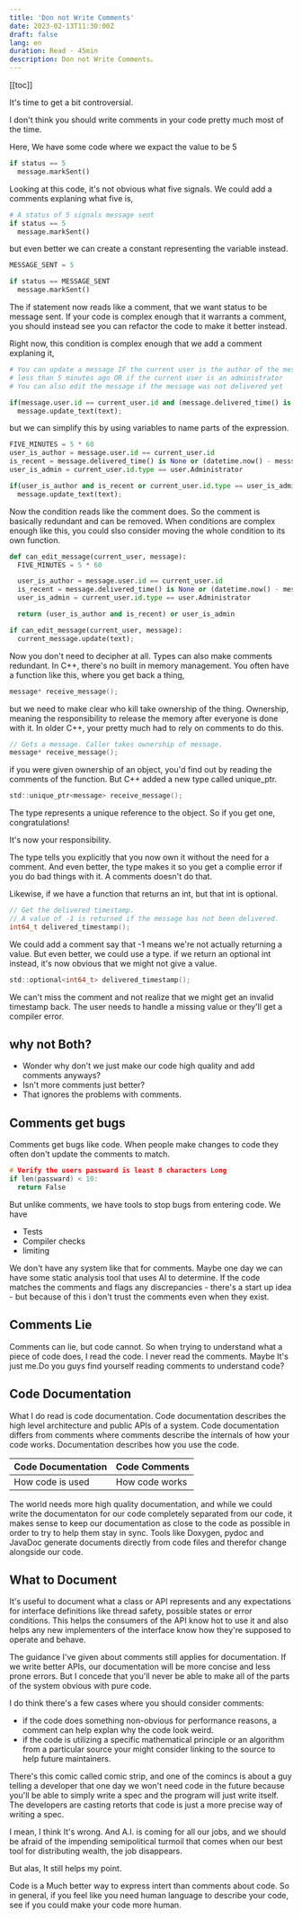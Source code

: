 ```yaml
---
title: 'Don not Write Comments'
date: 2023-02-13T11:30:00Z
draft: false
lang: en
duration: Read · 45min
description: Don not Write Comments。
---
```


[[toc]]

It's time to get a bit controversial.

I don't think you should write comments in your code pretty much most of the time.

Here, We have some code where we expact the value to be 5

```python
if status == 5
  message.markSent()
```

Looking at this code, it's not obvious what five signals. We could add a comments explaning what five is,

```python
# A status of 5 signals message sent
if status == 5
  message.markSent()
```

but even better we can create a constant representing the variable instead.

```python
MESSAGE_SENT = 5

if status == MESSAGE_SENT
  message.markSent()
```

The if statement now reads like a comment, that we want status to be message sent. If your code is complex enough that it warrants a comment, you should instead see you can refactor the code to make it better instead.

Right now, this condition is complex enough that we add a comment explaning it,

```python
# You can update a message IF the current user is the author of the message and the message was delivered
# less than 5 minutes ago OR if the current user is an administrator
# You can also edit the message if the message was not delivered yet

if(message.user.id == current_user.id and (message.delivered_time() is None or (datetime.now() - messsage.delivered_time()).seconds < 300)) or current_user.id.type == user.Administrator:
  message.update_text(text);
```

but we can simplify this by using variables to name parts of the expression.

```python
FIVE_MINUTES = 5 * 60
user_is_author = message.user.id == current_user.id
is_recent = message.delivered_time() is None or (datetime.now() - messsage.delivered_time()).seconds < FIVE_MINUTES
user_is_admin = current_user.id.type == user.Administrator

if(user_is_author and is_recent or current_user.id.type == user_is_admin:
  message.update_text(text);
```

Now the condition reads like the comment does. So the comment is basically redundant and can be removed. When conditions are complex enough like this, you could slso consider moving the whole condition to its own function.

```python
def can_edit_message(current_user, message):
  FIVE_MINUTES = 5 * 60

  user_is_author = message.user.id == current_user.id
  is_recent = message.delivered_time() is None or (datetime.now() - messsage.delivered_time()).seconds < FIVE_MINUTES
  user_is_admin = current_user.id.type == user.Administrator

  return (user_is_author and is_recent) or user_is_admin

if can_edit_message(current_user, message):
  current_message.update(text);
```

Now you don't need to decipher at all. Types can also make comments redundant. In C++, there's no built in memory management. You often have a function like this, where you get back a thing,

```c
message* receive_message();
```

but we need to make clear who kill take ownership of the thing. Ownership, meaning the responsibility to release the memory after everyone is done with it. In older C++, your pretty much had to rely on comments to do this.

```c
// Gets a message. Caller takes ownership of message.
message* receive_message();
```

if you were given ownership of an object, you'd find out by reading the comments of the function. But C++ added a new type called unique_ptr.

```c
std::unique_ptr<message> receive_message();
```

The type represents a unique reference to the object. So if you get one, congratulations!

It's now your responsibility.

The type tells you explicitly that you now own it without the need for a comment. And even better, the type makes it so you get a complie error if you do bad things with it. A comments doesn't do that.

Likewise, if we have a function that returns an int, but that int is optional.

```c
// Get the delivered timestamp. 
// A value of -1 is returned if the message has not been delivered.
int64_t delivered_timestamp();
```

We could add a comment say that -1 means we're not actually returning a value. But even better, we could use a type. if we return an optional int instead, it's now obvious that we might not give a value.

```c
std::optional<int64_t> delivered_timestamp();
```

We can't miss the comment and not realize that we might get an invalid timestamp back. The user needs to handle a missing value or they'll get a compiler error.

## why not Both?

- Wonder why don't we just make our code high quality and add comments anyways?
- Isn't more comments just better?
- That ignores the problems with comments.

## Comments get bugs

Comments get bugs like code. When people make changes to code they often don't update the comments to match.

```c
# Verify the users passward is least 8 characters Long
if len(passward) < 10:
  return False
```

But unlike comments, we have tools to stop bugs from entering code. We have

- Tests
- Compiler checks
- limiting

We don't have any system like that for comments. Maybe one day we can have some static analysis tool that uses AI to determine. If the code matches the comments and flags
any discrepancies - there's a start up idea - but because of this i don't trust the comments even when they exist.

## Comments Lie

Comments can lie, but code cannot. So when trying to understand what a piece of code does, I read the code. I never read the comments. Maybe It's just me.Do you guys find yourself reading comments to understand code?

## Code Documentation

What I do read is code documentation. Code documentation describes the high level architecture and public APIs of a system. Code documentation differs from comments where comments describe the internals of how your code works. Documentation describes how you use the code.

| Code Documentation       | Code Comments                        |
| --------------- | -------------------------------------- |
|How code is used|How code works|

The world needs more high quality documentation, and while we could write the documentaton for our code completely separated from our code, it makes sense to keep our documentation as close to the code as possible in order to try to help them stay in sync. Tools like Doxygen, pydoc and JavaDoc generate documents directly from code files and therefor change alongside our code.

## What to Document

It's useful to document what a class or API represents and any expectations for interface definitions like thread safety, possible states or error conditions. This helps the consumers of the API know hot to use it and also helps any new implementers of the interface know how they're supposed to operate and behave.

The guidance I've given about comments still applies for documentation. If we write better APIs, our documentation will be more concise and less prone errors. But I concede that you'll never be able to make all of the parts of the system obvious with pure code.

I do think there's a few cases where you should consider comments:

- if the code does something non-obvious for performance reasons, a comment can help explan why the code look weird.
- if the code is utilizing a specific mathematical principle or an algorithm from a particular source your might consider linking to the source to help future maintainers.

There's this comic called comic strip, and one of the comincs is about a guy telling a developer that one day we won't need code in the future because you'll be able to simply write a spec and the program will just write itself. The developers are casting retorts that code is just a more precise way of writing a spec.

I mean, I think It's wrong. And A.I. is coming for all our jobs, and we should be afraid of the impending semipolitical turmoil that comes when our best tool for distributing wealth, the job disappears.

But alas, It still helps my point.

Code is a Much better way to express intert than comments about code. So in general, if you feel like you need human language to describe your code, see if you could make your code more human.

